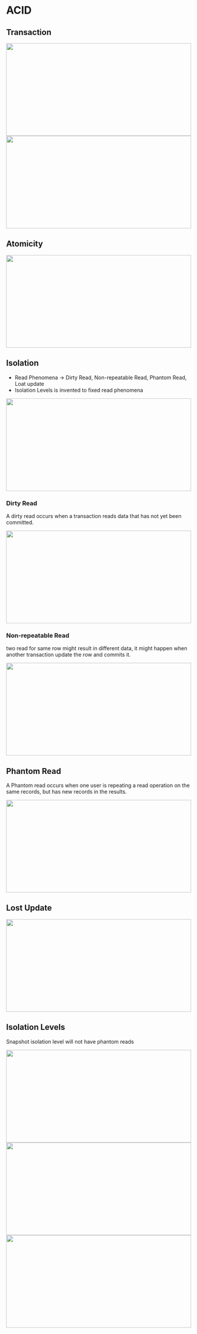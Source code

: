 # ACID

## Transaction

<img src="https://user-images.githubusercontent.com/7610065/169667163-757de309-7959-4e21-85d4-0158bd574c41.png" width="500" height="250">

<img src="https://user-images.githubusercontent.com/7610065/169667206-6fe48e00-f924-4da0-9ce1-226fee7d6fa7.png" width="500" height="250">

## Atomicity

<img src="https://user-images.githubusercontent.com/7610065/169667467-83e78beb-4894-4647-b720-6c79e232f244.png" width="500" height="250">

## Isolation

- Read Phenomena -> Dirty Read, Non-repeatable Read, Phantom Read, Loat update
- Isolation Levels is invented to fixed read phenomena

<img src="https://user-images.githubusercontent.com/7610065/169667467-83e78beb-4894-4647-b720-6c79e232f244.png" width="500" height="250">

### Dirty Read

A dirty read occurs when a transaction reads data that has not yet been committed.

<img src="https://user-images.githubusercontent.com/7610065/169685097-c91c2c21-5e49-4326-8908-eaabc2492162.png" width="500" height="250">

### Non-repeatable Read

two read for same row might result in different data, it might happen when another transaction update the row and commits it.

<img src="https://user-images.githubusercontent.com/7610065/169685298-486ebc55-6cbd-4b02-8104-165d173d17e9.png" width="500" height="250">

## Phantom Read

A Phantom read occurs when one user is repeating a read operation on the same records, but has new records in the results.

<img src="https://user-images.githubusercontent.com/7610065/169685552-83fa4e09-0d1a-4e8c-b0d6-3af2a6e11472.png" width="500" height="250">

## Lost Update

<img src="https://user-images.githubusercontent.com/7610065/169685651-06fe6223-961f-4c52-a263-04cfd20749f6.png" width="500" height="250">

## Isolation Levels

Snapshot isolation level will not have phantom reads

<img src="https://user-images.githubusercontent.com/7610065/169687922-5af75211-31d3-4ee7-8161-5c49903697a8.png" width="500" height="250">

<img src="https://user-images.githubusercontent.com/7610065/169687990-49143197-dcac-413a-a5cd-6467490a463a.png" width="500" height="250">

<img src="https://user-images.githubusercontent.com/7610065/169688201-6bdf8a0d-d7d7-4490-85c0-f647ebccaa58.png" width="500" height="250">




